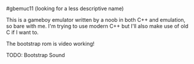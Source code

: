 #gbemuc11 (looking for a less descriptive name)

This is a gameboy emulator written by a noob in both C++ and emulation, so bare with me.
I'm trying to use modern C++ but I'll also make use of old C if I want to.

The bootstrap rom is video working!

TODO:
Bootstrap Sound